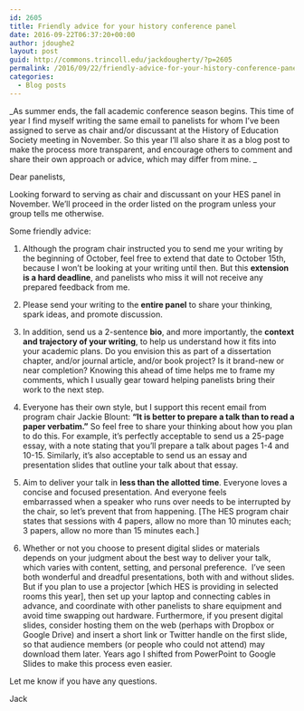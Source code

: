 ```yaml
---
id: 2605
title: Friendly advice for your history conference panel
date: 2016-09-22T06:37:20+00:00
author: jdoughe2
layout: post
guid: http://commons.trincoll.edu/jackdougherty/?p=2605
permalink: /2016/09/22/friendly-advice-for-your-history-conference-panel/
categories:
  - Blog posts
---
```

_As summer ends, the fall academic conference season begins. This time of year I find myself writing the same email to panelists for whom I&#8217;ve been assigned to serve as chair and/or discussant at the History of Education Society meeting in November. So this year I&#8217;ll also share it as a blog post to make the process more transparent, and encourage others to comment and share their own approach or advice, which may differ from mine. _

Dear panelists,

Looking forward to serving as chair and discussant on your HES panel in November. We’ll proceed in the order listed on the program unless your group tells me otherwise.

Some friendly advice:

1) Although the program chair instructed you to send me your writing by the beginning of October, feel free to extend that date to October 15th, because I won’t be looking at your writing until then. But this **extension is a hard deadline**, and panelists who miss it will not receive any prepared feedback from me.

2) Please send your writing to the **entire panel** to share your thinking, spark ideas, and promote discussion.

3) In addition, send us a 2-sentence **bio**, and more importantly, the **context and trajectory of your writing**, to help us understand how it fits into your academic plans. Do you envision this as part of a dissertation chapter, and/or journal article, and/or book project? Is it brand-new or near completion? Knowing this ahead of time helps me to frame my comments, which I usually gear toward helping panelists bring their work to the next step.

4) Everyone has their own style, but I support this recent email from program chair Jackie Blount: **&#8220;It is better to prepare a talk than to read a paper verbatim.”** So feel free to share your thinking about how you plan to do this. For example, it’s perfectly acceptable to send us a 25-page essay, with a note stating that you’ll prepare a talk about pages 1-4 and 10-15. Similarly, it’s also acceptable to send us an essay and presentation slides that outline your talk about that essay.

5) Aim to deliver your talk in **less than the allotted time**. Everyone loves a concise and focused presentation. And everyone feels embarrassed when a speaker who runs over needs to be interrupted by the chair, so let&#8217;s prevent that from happening. [The HES program chair states that sessions with 4 papers, allow no more than 10 minutes each; 3 papers, allow no more than 15 minutes each.]

6) Whether or not you choose to present digital slides or materials depends on your judgment about the best way to deliver your talk, which varies with content, setting, and personal preference.  I&#8217;ve seen both wonderful and dreadful presentations, both with and without slides. But if you plan to use a projector [which HES is providing in selected rooms this year], then set up your laptop and connecting cables in advance, and coordinate with other panelists to share equipment and avoid time swapping out hardware. Furthermore, if you present digital slides, consider hosting them on the web (perhaps with Dropbox or Google Drive) and insert a short link or Twitter handle on the first slide, so that audience members (or people who could not attend) may download them later. Years ago I shifted from PowerPoint to Google Slides to make this process even easier.

Let me know if you have any questions.

Jack